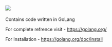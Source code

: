 # <img src="https://github.com/sharma1612harshit/other/raw/master/golang.png">
Contains code written in GoLang 

For complete refrence visit -
  https://golang.org/ 

For Installation -
  https://golang.org/doc/install
